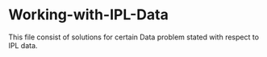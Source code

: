 # Working-with-IPL-Data
This file consist of solutions for certain Data problem stated with respect to IPL data.
